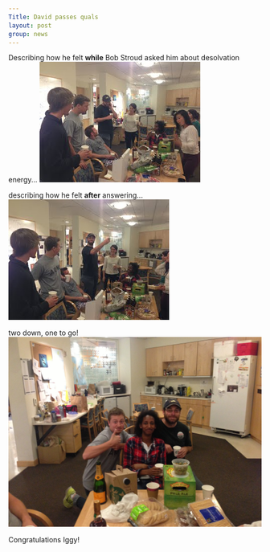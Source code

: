 ```yaml
---
Title: David passes quals
layout: post
group: news
---
```

Describing how he felt **while** Bob Stroud asked him about desolvation energy...
![while](/static/img/news/david-quals1.jpg "while")


describing how he felt **after** answering...
![after](/static/img/news/david-quals2.jpg "after")


two down, one to go!
![rahel](/static/img/news/david-quals3.jpg "rahel")

Congratulations Iggy!